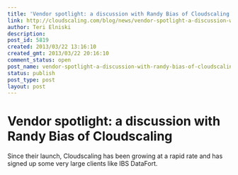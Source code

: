 ```yaml
---
title: 'Vendor spotlight: a discussion with Randy Bias of Cloudscaling'
link: http://cloudscaling.com/blog/news/vendor-spotlight-a-discussion-with-randy-bias-of-cloudscaling/
author: Teri Elniski
description: 
post_id: 5819
created: 2013/03/22 13:16:10
created_gmt: 2013/03/22 20:16:10
comment_status: open
post_name: vendor-spotlight-a-discussion-with-randy-bias-of-cloudscaling
status: publish
post_type: post
layout: post
---
```


# Vendor spotlight: a discussion with Randy Bias of Cloudscaling

Since their launch, Cloudscaling has been growing at a rapid rate and has signed up some very large clients like IBS DataFort.